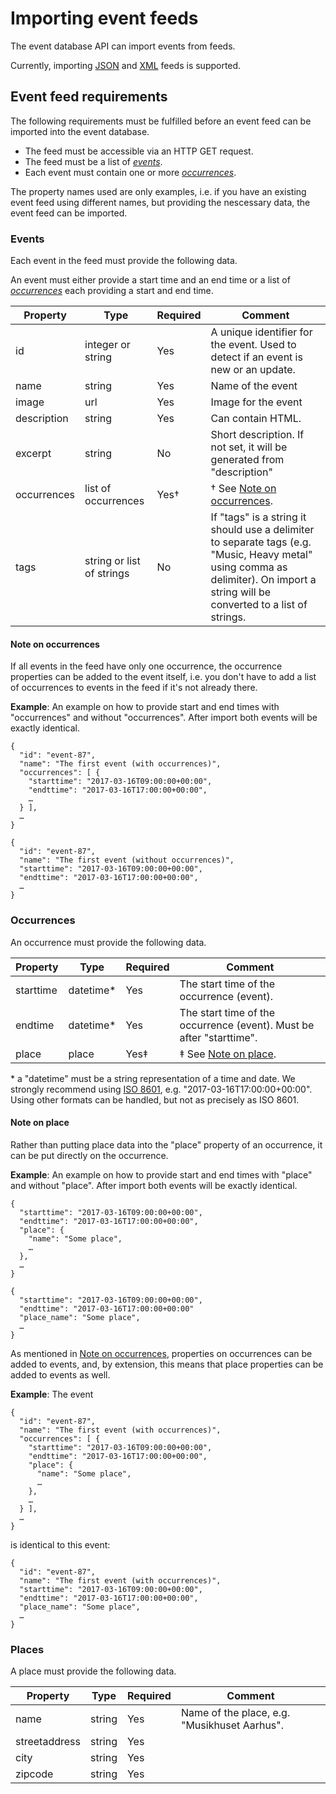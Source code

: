 Importing event feeds
=====================

The event database API can import events from feeds.

Currently, importing [JSON](https://en.wikipedia.org/wiki/JSON) and [XML](https://en.wikipedia.org/wiki/XML) feeds is supported.

## Event feed requirements

The following requirements must be fulfilled before an event feed can be imported into the event database.

* The feed must be accessible via an HTTP GET request.
* The feed must be a list of [*events*](#events).
* Each event must contain one or more [*occurrences*](#occurrences).

The property names used are only examples, i.e. if you have an existing event feed using
different names, but providing the nescessary data, the event feed can be imported.

### Events

Each event in the feed must provide the following data.

An event must either provide a start time and an end time or a list of [*occurrences*](#occurrences) each providing a start and end time.

| Property    | Type                      | Required | Comment |
|-------------|---------------------------|----------|---------|
| id          | integer or string         | Yes      | A unique identifier for the event. Used to detect if an event is new or an update. |
| name        | string                    | Yes      | Name of the event |
| image       | url                       | Yes      | Image for the event |
| description | string                    | Yes      | Can contain HTML. |
| excerpt     | string                    | No       | Short description. If not set, it will be generated from "description" |
| occurrences | list of occurrences       | Yes†     | † See [Note on occurrences](#note-on-occurrences). |
| tags        | string or list of strings | No       | If "tags" is a string it should use a delimiter to separate tags (e.g. "Music, Heavy metal" using comma as delimiter). On import a string will be converted to a list of strings. |

#### Note on occurrences

If all events in the feed have only one occurrence, the occurrence properties can be added to the event itself, i.e. you don't have to add a list of occurrences to events in the feed if it's not already there.

**Example**: An example on how to provide start and end times with "occurrences" and without "occurrences". After import both events will be exactly identical.

```
{
  "id": "event-87",
  "name": "The first event (with occurrences)",
  "occurrences": [ {
    "starttime": "2017-03-16T09:00:00+00:00",
    "endttime": "2017-03-16T17:00:00+00:00",
    …
  } ],
  …
}
```

```
{
  "id": "event-87",
  "name": "The first event (without occurrences)",
  "starttime": "2017-03-16T09:00:00+00:00",
  "endttime": "2017-03-16T17:00:00+00:00",
  …
}
```

### Occurrences

An occurrence must provide the following data.

| Property    | Type       | Required | Comment |
|-------------|------------|----------|---------|
| starttime   | datetime\* | Yes      | The start time of the occurrence (event). |
| endtime     | datetime\* | Yes      | The start time of the occurrence (event). Must be after "starttime". |
| place       | place      | Yes‡     | ‡ See [Note on place](#note-on-place). |

\* a "datetime" must be a string representation of a time and date. We strongly recommend using [ISO 8601](https://en.wikipedia.org/wiki/ISO_8601), e.g. "2017-03-16T17:00:00+00:00". Using other formats can be handled, but not as precisely as ISO 8601.

#### Note on place

Rather than putting place data into the "place" property of an occurrence, it can be put directly on the occurrence.

**Example**: An example on how to provide start and end times with "place" and without "place". After import both events will be exactly identical.

```
{
  "starttime": "2017-03-16T09:00:00+00:00",
  "endttime": "2017-03-16T17:00:00+00:00",
  "place": {
    "name": "Some place",
    …
  },
  …
}
```

```
{
  "starttime": "2017-03-16T09:00:00+00:00",
  "endttime": "2017-03-16T17:00:00+00:00"
  "place_name": "Some place",
  …
}
```

As mentioned in [Note on occurrences](#note-on-occurrences), properties on occurrences can be added to events, and, by extension, this means that place properties can be added to events as well.

**Example**: The event

```
{
  "id": "event-87",
  "name": "The first event (with occurrences)",
  "occurrences": [ {
    "starttime": "2017-03-16T09:00:00+00:00",
    "endttime": "2017-03-16T17:00:00+00:00",
    "place": {
      "name": "Some place",
      …
    },
    …
  } ],
  …
}
```

is identical to this event:

```
{
  "id": "event-87",
  "name": "The first event (with occurrences)",
  "starttime": "2017-03-16T09:00:00+00:00",
  "endttime": "2017-03-16T17:00:00+00:00",
  "place_name": "Some place",
  …
}
```


### Places

A place must provide the following data.

| Property      | Type   | Required | Comment |
|---------------|--------|----------|---------|
| name          | string | Yes      | Name of the place, e.g. "Musikhuset Aarhus". |
| streetaddress | string | Yes      | |
| city          | string | Yes      | |
| zipcode       | string | Yes      | |
